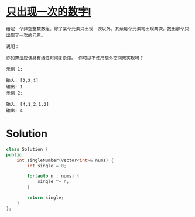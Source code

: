 # [只出现一次的数字I](https://leetcode-cn.com/problems/single-number/)

```
给定一个非空整数数组，除了某个元素只出现一次以外，其余每个元素均出现两次。找出那个只出现了一次的元素。

说明：

你的算法应该具有线性时间复杂度。 你可以不使用额外空间来实现吗？

示例 1:

输入: [2,2,1]
输出: 1
示例 2:

输入: [4,1,2,1,2]
输出: 4
```


# Solution

```cpp
class Solution {
public:
    int singleNumber(vector<int>& nums) {
        int single = 0;

        for(auto n : nums) {
            single ^= n;
        }

        return single;
    }
};
```
